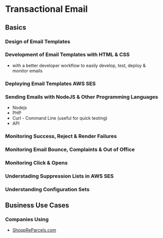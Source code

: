 # Transactional Email

## Basics
### Design of Email Templates

### Development of Email Templates with HTML & CSS

- with a better developer workflow to easily develop, test, deploy & monitor emails

### Deploying Email Templates AWS SES


### Sending Emails with NodeJS & Other Programming Languages

- Nodejs
- PHP
- Curl - Command Line (useful for quick testing)
- API 

### Monitoring Success, Reject & Render Failures

### Monitoring Email Bounce, Complaints & Out of Office

### Monitoring Click & Opens

### Understading Suppression Lists in AWS SES

### Understanding Configuration Sets

## Business Use Cases

### Companies Using
 - [ShoppReParcels.com](https://www.shoppreparcels.com)
 
 


